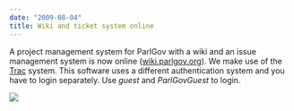 ```yaml
---
date: "2009-08-04"
title: Wiki and ticket system online
---
```


A project management system for ParlGov with a wiki and an issue management system is now online ([wiki.parlgov.org](http://wiki.parlgov.org/)). We make use of the [Trac](http://trac.edgewall.org/) system. This software uses a different authentication system and you have to login separately. Use _guest_ and _ParlGovGuest_ to login.

![](/images/parliament-netherlands.jpg)
